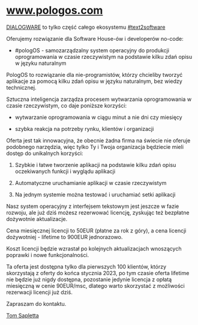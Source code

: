 # www.pologos.com


[DIALOGWARE](https://www.dialogware.com/) to tylko część całego ekosystemu [#text2software](http://text.to.software)

Oferujemy rozwiązanie dla Software House-ów i developerów no-code:

+ #pologOS - samozarządzalny system operacyjny do produkcji oprogramowania w czasie rzeczywistym na podstawie kilku zdań opisu w języku naturalnym

PologOS to rozwiązanie dla nie-programistów, którzy chcieliby tworzyć aplikacje za pomocą kilku zdań opisu w języku naturalnym, bez wiedzy technicznej. 

Sztuczna inteligencja zarządza procesem wytwarzania oprogramowania w czasie rzeczywistym, co daje poniższe korzyści:

+ wytwarzanie oprogramowania w ciągu minut a nie dni czy miesięcy

+ szybka reakcja na potrzeby rynku, klientów i organizacji


Oferta jest tak innowacyjna, że obecnie żadna firma na świecie nie oferuje podobnego narzędzia, więc tylko Ty i Twoja organizacja będziecie mieli dostęp do unikalnych korzyści:


1. Szybkie i łatwe tworzenie aplikacji na podstawie kilku zdań opisu oczekiwanych funkcji i wyglądu aplikacji

2. Automatyczne uruchamianie aplikacji w czasie rzeczywistym

3. Na jednym systemie można testować i uruchamiać setki aplikacji

Nasz system operacyjny z interfejsem tekstowym jest jeszcze w fazie rozwoju, ale już dziś możesz rezerwować licencję, zyskując też bezpłatne dożywotnie aktualizacje.

Cena miesięcznej licencji to 50EUR (płatne za rok z góry), a cena licencji dożywotniej - lifetime to 900EUR jednorazowo.

Koszt licencji będzie wzrastał po kolejnych aktualizacjach wnoszących poprawki i nowe funkcjonalności.

Ta oferta jest dostępna tylko dla pierwszych 100 klientów, którzy skorzystają z oferty do końca stycznia 2023, po tym czasie oferta lifetime nie będzie już nigdy dostępna, pozostanie jedynie licencja z opłatą miesięczną w cenie 90EUR/msc, dlatego warto skorzystać z możliwości rezerwacji licencji już dziś.

Zapraszam do kontaktu.


[Tom Sapletta](https://www.linkedin.com/in/tom-sapletta-com/)
